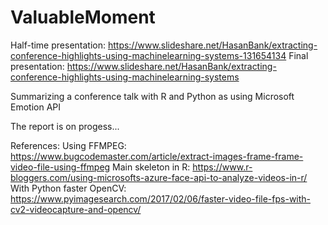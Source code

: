 # ValuableMoment

Half-time presentation: https://www.slideshare.net/HasanBank/extracting-conference-highlights-using-machinelearning-systems-131654134
Final presentation: https://www.slideshare.net/HasanBank/extracting-conference-highlights-using-machinelearning-systems

Summarizing a conference talk with R and Python as using Microsoft Emotion API

The report is on progess...


References:
Using FFMPEG: https://www.bugcodemaster.com/article/extract-images-frame-frame-video-file-using-ffmpeg
Main skeleton in R: https://www.r-bloggers.com/using-microsofts-azure-face-api-to-analyze-videos-in-r/
With Python faster OpenCV: https://www.pyimagesearch.com/2017/02/06/faster-video-file-fps-with-cv2-videocapture-and-opencv/




